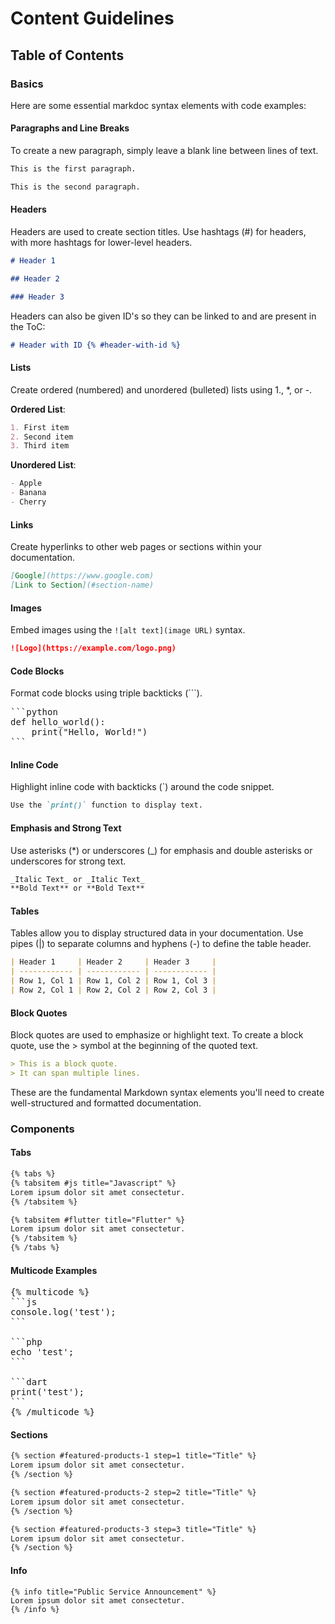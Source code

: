 # Content Guidelines

## Table of Contents

### Basics

Here are some essential markdoc syntax elements with code examples:

#### Paragraphs and Line Breaks

To create a new paragraph, simply leave a blank line between lines of text.

```md
This is the first paragraph.

This is the second paragraph.
```

#### Headers

Headers are used to create section titles. Use hashtags (#) for headers, with more hashtags for lower-level headers.

```md
# Header 1

## Header 2

### Header 3
```

Headers can also be given ID's so they can be linked to and are present in the ToC:

```md
# Header with ID {% #header-with-id %}
```

#### Lists

Create ordered (numbered) and unordered (bulleted) lists using 1., \*, or -.

**Ordered List**:

```md
1. First item
2. Second item
3. Third item
```

**Unordered List**:

```md
- Apple
- Banana
- Cherry
```

#### Links

Create hyperlinks to other web pages or sections within your documentation.

```md
[Google](https://www.google.com)
[Link to Section](#section-name)
```

#### Images

Embed images using the `![alt text](image URL)` syntax.

```md
![Logo](https://example.com/logo.png)
```

#### Code Blocks

Format code blocks using triple backticks (```).

<pre>
```python
def hello_world():
    print("Hello, World!")
```
</pre>

#### Inline Code

Highlight inline code with backticks (`) around the code snippet.

```md
Use the `print()` function to display text.
```

#### Emphasis and Strong Text

Use asterisks (\*) or underscores (\_) for emphasis and double asterisks or underscores for strong text.

```md
_Italic Text_ or _Italic Text_
**Bold Text** or **Bold Text**
```

#### Tables

Tables allow you to display structured data in your documentation. Use pipes (|) to separate columns and hyphens (-) to define the table header.

```md
| Header 1     | Header 2     | Header 3     |
| ------------ | ------------ | ------------ |
| Row 1, Col 1 | Row 1, Col 2 | Row 1, Col 3 |
| Row 2, Col 1 | Row 2, Col 2 | Row 2, Col 3 |
```

#### Block Quotes

Block quotes are used to emphasize or highlight text. To create a block quote, use the > symbol at the beginning of the quoted text.

```md
> This is a block quote.
> It can span multiple lines.
```

These are the fundamental Markdown syntax elements you'll need to create well-structured and formatted documentation.

### Components

#### Tabs

```md
{% tabs %}
{% tabsitem #js title="Javascript" %}
Lorem ipsum dolor sit amet consectetur.
{% /tabsitem %}

{% tabsitem #flutter title="Flutter" %}
Lorem ipsum dolor sit amet consectetur.
{% /tabsitem %}
{% /tabs %}
```

#### Multicode Examples

<pre>
{% multicode %}
```js
console.log('test');
```

```php
echo 'test';
```

```dart
print('test');
```
{% /multicode %}
</pre>

#### Sections

```md
{% section #featured-products-1 step=1 title="Title" %}
Lorem ipsum dolor sit amet consectetur.
{% /section %}

{% section #featured-products-2 step=2 title="Title" %}
Lorem ipsum dolor sit amet consectetur.
{% /section %}

{% section #featured-products-3 step=3 title="Title" %}
Lorem ipsum dolor sit amet consectetur.
{% /section %}
```

#### Info

```
{% info title="Public Service Announcement" %}
Lorem ipsum dolor sit amet consectetur.
{% /info %}
```
